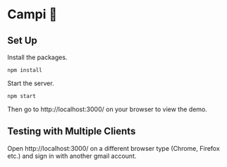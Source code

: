 # Campi 📅
## Set Up
Install the packages.
```
npm install
```

Start the server.
```
npm start
```
Then go to http://localhost:3000/ on your browser to view the demo.

## Testing with Multiple Clients
Open http://localhost:3000/ on a different browser type (Chrome, Firefox etc.) and sign in with another gmail account.
